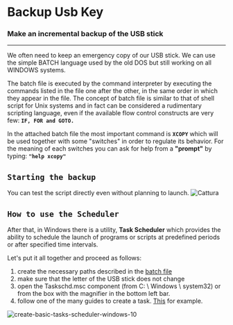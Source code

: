 # Backup Usb Key

### Make an incremental backup of the USB stick
-----------------------------------------------

We often need to keep an emergency copy of our USB stick.
We can use the simple BATCH language used by the old DOS but still working on all WINDOWS systems.

The batch file is executed by the command interpreter by executing the commands listed in the file one after the other, in the same order in which they appear in the file. The concept of batch file is similar to that of shell script for Unix systems and in fact can be considered a rudimentary scripting language, even if the available flow control constructs are very few: **`IF, FOR and GOTO.`** 

In the attached batch file the most important command is **`XCOPY`** which will be used together with some "switches" in order to regulate its behavior. For the meaning of each switches you can ask for help from a **"prompt"** by typing: **`"help xcopy"`**

## **`Starting the backup`**
You can test the script directly even without planning to launch.
![Cattura](https://user-images.githubusercontent.com/80686975/118393429-647c6180-b63f-11eb-8f07-2e25c7d07ad6.JPG)

## **`How to use the Scheduler`**
After that, in Windows there is a utility, **Task Scheduler** which provides the ability to schedule the launch of programs or scripts at predefined periods or after specified time intervals.

Let's put it all together and proceed as follows:
1. create the necessary paths described in the [batch file](https://github.com/DannyOnkies/BackupUsbKey/blob/main/BackupUsbKey.bat)
2. make sure that the letter of the USB stick does not change
3. open the Taskschd.msc component (from C: \ Windows \ system32) or from the box with the magnifier in the bottom left bar.
4. follow one of the many guides to create a task. [This](https://www.windowscentral.com/how-create-automated-task-using-task-scheduler-windows-10) for example.

![create-basic-tasks-scheduler-windows-10](https://user-images.githubusercontent.com/80686975/118393176-faaf8800-b63d-11eb-91ff-cbaf1298e74c.jpg)


